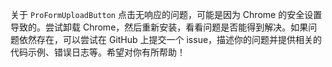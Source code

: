 关于 `ProFormUploadButton` 点击无响应的问题，可能是因为 Chrome 的安全设置导致的。尝试卸载 Chrome，然后重新安装，看看问题是否能得到解决。如果问题依然存在，可以尝试在 GitHub 上提交一个 issue，描述你的问题并提供相关的代码示例、错误日志等。希望对你有所帮助！
